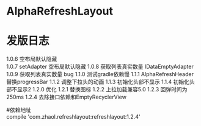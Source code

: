 # AlphaRefreshLayout
# 发版日志
  1.0.6 空布局默认隐藏  
  1.0.7 setAdapter 空布局默认隐藏
  1.0.8 获取列表真实数量 IDataEmptyAdapter
  1.0.9 获取列表真实数量 bug
  1.1.0 测试gradle依赖慢
  1.1.1 AlphaRefreshHeader替换progressBar
  1.1.2 调整下拉头的动画
  1.1.3 初始化头部不显示
  1.1.4 初始化头部不显示2
  1.2.0 优化
  1.2.1 替换图标
  1.2.2 上拉加载兼容5.0
  1.2.3 回弹时间为250ms
  1.2.4 去除接口依赖和EmptyRecyclerView

  
#依赖地址   
  compile 'com.zhaol.refreshlayout:refreshlayout:1.2.4'
